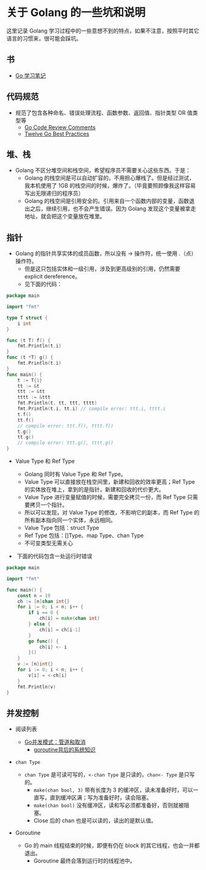 # 关于 Golang 的一些坑和说明

这里记录 Golang 学习过程中的一些意想不到的特点，如果不注意，按照平时其它语言的习惯来，很可能会踩坑。

## 书
- [Go 学习笔记](https://github.com/qyuhen/book)

## 代码规范
- 规范了包含各种命名、错误处理流程、函数参数、返回值、指针类型 OR 值类型等
  - [Go Code Review Comments](https://github.com/golang/go/wiki/CodeReviewComments)
  - [Twelve Go Best Practices](https://talks.golang.org/2013/bestpractices.slide#1)

## 堆、栈
- Golang 不区分堆空间和栈空间，希望程序员不需要关心这些东西。于是：
  - Golang 的栈空间是可以自动扩容的，不用担心爆栈了。但是经过测试，我本机使用了 1GB 的栈空间的时候，爆炸了。（毕竟要照顾像我这样容易写出无限递归的程序员）
  - Golang 的栈空间是引用安全的。引用来自一个函数内部的变量，函数退出之后，继续引用，也不会产生错误。因为 Golang 发现这个变量被拿走地址，就会把这个变量放在堆里。

## 指针
- Golang 的指针共享实体的成员函数，所以没有 -> 操作符，统一使用 .（点）操作符。
  - 但是这只包括实体和一级引用，涉及到更高级别的引用，仍然需要 explicit dereference。
  - 见下面的代码：
```go
package main

import "fmt"

type T struct {
	i int
}

func (t T) f() {
	fmt.Println(t.i)
}
func (t *T) g() {
	fmt.Println(t.i)
}
func main() {
	t := T{1}
	tt := &t
	ttt := &tt
	tttt := &ttt
	fmt.Println(t, tt, ttt, tttt)
	fmt.Println(t.i, tt.i) // compile error: ttt.i, tttt.i
	t.f()
	tt.f()
	// compile error: ttt.f(), tttt.f()
	t.g()
	tt.g()
	// compile error: ttt.g(), tttt.g()
}
```

- Value Type 和 Ref Type
  - Golang 同时有 Value Type 和 Ref Type。
  - Value Type 可以直接放在栈空间里，新建和回收的效率更高；Ref Type 的实体放在堆上，拿到的是指针，新建和回收的代价更大。
  - Value Type 进行变量赋值的时候，需要完全拷贝一份，而 Ref Type 只需要拷贝一个指针。
  - 所以可以发现，对 Value Type 的修改，不影响它的副本，而 Ref Type 的所有副本指向同一个实体，永远相同。
  - Value Type 包括：struct Type
  - Ref Type 包括：[]Type、map Type、chan Type
  - 不可变类型无需关心

-  下面的代码包含一处运行时错误
```go
package main

import "fmt"

func main() {
	const n = 10
	ch := [n]chan int{}
	for i := 0; i < n; i++ {
		if i == 0 {
			ch[i] = make(chan int)
		} else {
			ch[i] = ch[i-1]
		}
		go func() {
			ch[i] <- i
		}()
	}
	v := [n]int{}
	for i := 0; i < n; i++ {
		v[i] = <-ch[i]
	}
	fmt.Println(v)
}
```

## 并发控制

- 阅读列表
  - [Go并发模式：管道和取消](https://segmentfault.com/a/1190000000437463)
	- [goroutine背后的系统知识](http://www.infoq.com/cn/articles/knowledge-behind-goroutine)

- `chan Type`
  - `chan Type` 是可读可写的，`<-chan Type` 是只读的，`chan<- Type` 是只写的。
	- `make(chan bool, 3)` 带有长度为 3 的缓冲区，读未准备好时，可以一直写，直到缓冲区满；写为准备好时，读会阻塞。
	- `make(chan bool)` 没有缓冲区，读和写必须都准备好，否则就被阻塞。
	- Close 后的 chan 也是可以读的，读出的是默认值。

- Goroutine
  - Go 的 main 线程结束的时候，即便有仍在 block 的其它线程，也会一并都退出。
	- Goroutine 最终会落到运行时的线程池中。
